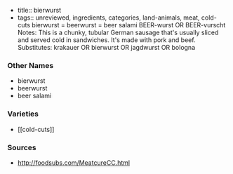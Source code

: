 - title:: bierwurst
- tags:: unreviewed, ingredients, categories, land-animals, meat, cold-cuts
bierwurst = beerwurst = beer salami BEER-wurst OR BEER-vurscht Notes: This is a chunky, tubular German sausage that's usually sliced and served cold in sandwiches. It's made with pork and beef. Substitutes: krakauer OR bierwurst OR jagdwurst OR bologna

### Other Names

* bierwurst
* beerwurst
* beer salami

### Varieties

* [[cold-cuts]]

### Sources
* http://foodsubs.com/MeatcureCC.html

